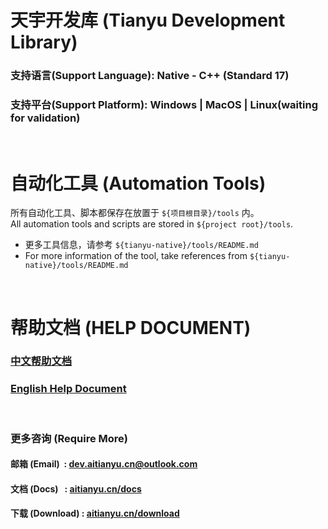 # 天宇开发库 (Tianyu Development Library)

### 支持语言(Support Language): Native - C++ (Standard 17)

### 支持平台(Support Platform): Windows | MacOS | Linux(waiting for validation)

&nbsp;

# 自动化工具 (Automation Tools)

所有自动化工具、脚本都保存在放置于 `${项目根目录}/tools` 内。  
All automation tools and scripts are stored in `${project root}/tools`.

- 更多工具信息，请参考 `${tianyu-native}/tools/README.md`
- For more information of the tool, take references from `${tianyu-native}/tools/README.md`

&nbsp;

# 帮助文档 (HELP DOCUMENT)

### [中文帮助文档](/.project/docs/README_ZH.md)

### [English Help Document](/.project/docs/README_EN.md)

&nbsp;

### 更多咨询 (Require More)

#### 邮箱 (Email)&nbsp;&nbsp;:&nbsp;[dev.aitianyu.cn@outlook.com](dev.aitianyu.cn@outlook.com)

#### 文档 (Docs)&nbsp;&nbsp;&nbsp;:&nbsp;[aitianyu.cn/docs](http://aitianyu.cn/docs/api/tianyu-native)

#### 下载 (Download)&nbsp;:&nbsp;[aitianyu.cn/download](http://aitianyu.cn/download)

&nbsp;
